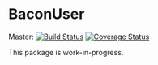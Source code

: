 BaconUser
=========

Master:
[![Build Status](https://api.travis-ci.org/Bacon/BaconUser.png?branch=master)](http://travis-ci.org/Bacon/BaconUser)
[![Coverage Status](https://coveralls.io/repos/Bacon/BaconUser/badge.png?branch=master)](https://coveralls.io/r/Bacon/BaconUser)

This package is work-in-progress.
